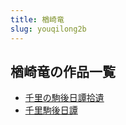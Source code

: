 ```yaml
---
title: 楢崎竜
slug: youqilong2b
---
```


## 楢崎竜の作品一覧

- [千里の駒後日譚拾遺](qianlinojuhouri-3d3)
- [千里駒後日譚](qianlijuhourita-c32)
